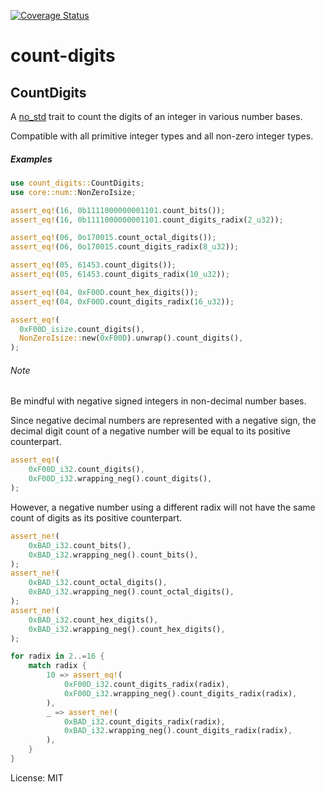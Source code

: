 [![Coverage Status](https://codecov.io/gh/nordzilla/count-digits/branch/main/graph/badge.svg)](https://codecov.io/gh/nordzilla/count-digits)

# count-digits

## CountDigits

A [no_std](https://docs.rust-embedded.org/book/intro/no-std.html) trait to count
the digits of an integer in various number bases.

Compatible with all primitive integer types and all non-zero integer types.

##### Examples
```rust
use count_digits::CountDigits;
use core::num::NonZeroIsize;

assert_eq!(16, 0b1111000000001101.count_bits());
assert_eq!(16, 0b1111000000001101.count_digits_radix(2_u32));

assert_eq!(06, 0o170015.count_octal_digits());
assert_eq!(06, 0o170015.count_digits_radix(8_u32));

assert_eq!(05, 61453.count_digits());
assert_eq!(05, 61453.count_digits_radix(10_u32));

assert_eq!(04, 0xF00D.count_hex_digits());
assert_eq!(04, 0xF00D.count_digits_radix(16_u32));

assert_eq!(
  0xF00D_isize.count_digits(),
  NonZeroIsize::new(0xF00D).unwrap().count_digits(),
);
```

###### Note

Be mindful with negative signed integers in non-decimal number bases.

Since negative decimal numbers are represented with a negative sign,
the decimal digit count of a negative number will be equal to its
positive counterpart.

```rust
assert_eq!(
    0xF00D_i32.count_digits(),
    0xF00D_i32.wrapping_neg().count_digits(),
);
````

However, a negative number using a different radix will not have the
same count of digits as its positive counterpart.

```rust
assert_ne!(
    0xBAD_i32.count_bits(),
    0xBAD_i32.wrapping_neg().count_bits(),
);
assert_ne!(
    0xBAD_i32.count_octal_digits(),
    0xBAD_i32.wrapping_neg().count_octal_digits(),
);
assert_ne!(
    0xBAD_i32.count_hex_digits(),
    0xBAD_i32.wrapping_neg().count_hex_digits(),
);

for radix in 2..=16 {
    match radix {
        10 => assert_eq!(
            0xF00D_i32.count_digits_radix(radix),
            0xF00D_i32.wrapping_neg().count_digits_radix(radix),
        ),
        _ => assert_ne!(
            0xBAD_i32.count_digits_radix(radix),
            0xBAD_i32.wrapping_neg().count_digits_radix(radix),
        ),
    }
}
````

License: MIT
